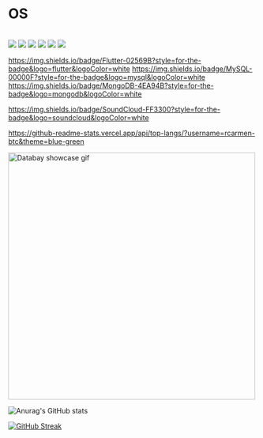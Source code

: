 <p align="center">
  
 # OS
<br/>
  <img src="https://img.shields.io/badge/Arch_Linux-1793D1?style=for-the-badge&logo=arch-linux&logoColor=white"/>
  <img src="https://img.shields.io/badge/Python-3776AB?style=for-the-badge&logo=python&logoColor=white"/>
<img src="https://img.shields.io/badge/Django-092E20?style=for-the-badge&logo=django&logoColor=white"/>
<img src="https://img.shields.io/badge/C-00599C?style=for-the-badge&logo=c&logoColor=white"/>
<img src="https://img.shields.io/badge/C%2B%2B-00599C?style=for-the-badge&logo=c%2B%2B&logoColor=white"/>
<img src="https://img.shields.io/badge/Dart-0175C2?style=for-the-badge&logo=dart&logoColor=white"/>
  
  
  
  https://img.shields.io/badge/Flutter-02569B?style=for-the-badge&logo=flutter&logoColor=white
  https://img.shields.io/badge/MySQL-00000F?style=for-the-badge&logo=mysql&logoColor=white
  https://img.shields.io/badge/MongoDB-4EA94B?style=for-the-badge&logo=mongodb&logoColor=white
  
  https://img.shields.io/badge/SoundCloud-FF3300?style=for-the-badge&logo=soundcloud&logoColor=white
  
  https://github-readme-stats.vercel.app/api/top-langs/?username=rcarmen-btc&theme=blue-green

<img src="https://github.com/rcarmen-btc/rcarmen-btc/blob/main/riserlarenss%20(2).gif" alt="Databay showcase gif" title="Databay showcase gif" width="500"  align="middle"/>


![Anurag's GitHub stats](https://github-readme-stats.vercel.app/api?username=rcarmen-btc&theme=blueberry&show_icons=true)



[![GitHub Streak](http://github-readme-streak-stats.herokuapp.com?user=rcarmen-btc&theme=github-dark&date_format=M%20j%5B%2C%20Y%5D)](https://git.io/streak-stats)
</p>
